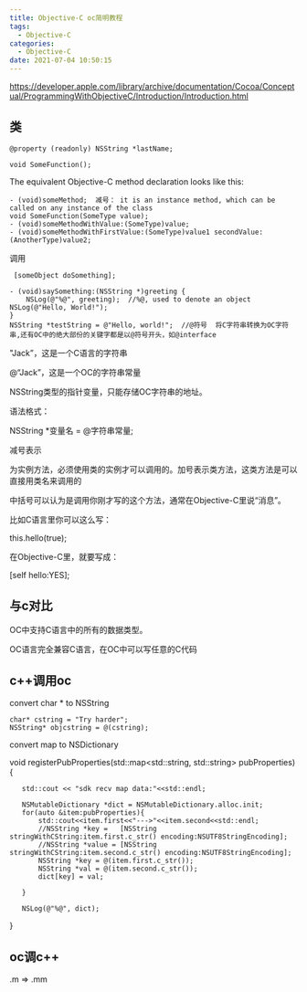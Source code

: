 ```yaml
---
title: Objective-C oc简明教程
tags:
  - Objective-C
categories:
  - Objective-C
date: 2021-07-04 10:50:15
---
```


https://developer.apple.com/library/archive/documentation/Cocoa/Conceptual/ProgrammingWithObjectiveC/Introduction/Introduction.html

## 类

```
@property (readonly) NSString *lastName;
```



```
void SomeFunction();
```

The equivalent Objective-C method declaration looks like this:

```
- (void)someMethod;  减号： it is an instance method, which can be called on any instance of the class
void SomeFunction(SomeType value);
- (void)someMethodWithValue:(SomeType)value;
- (void)someMethodWithFirstValue:(SomeType)value1 secondValue:(AnotherType)value2;
```

调用

```
 [someObject doSomething];
```



```
- (void)saySomething:(NSString *)greeting {
    NSLog(@"%@", greeting);  //%@, used to denote an object    NSLog(@"Hello, World!");
}
NSString *testString = @"Hello, world!";  //@符号  将C字符串转换为OC字符串,还有OC中的绝大部份的关键字都是以@符号开头，如@interface
```


"Jack”，这是一个C语言的字符串

@“Jack”，这是一个OC的字符串常量

NSString类型的指针变量，只能存储OC字符串的地址。

语法格式：

NSString *变量名 = @字符串常量;





减号表示

为实例方法，必须使用类的实例才可以调用的。加号表示类方法，这类方法是可以直接用类名来调用的



中括号可以认为是调用你刚才写的这个方法，通常在Objective-C里说“消息”。

比如C语言里你可以这么写：

this.hello(true);

在Objective-C里，就要写成：

[self hello:YES];

## 与c对比

OC中支持C语言中的所有的数据类型。

OC语言完全兼容C语言，在OC中可以写任意的C代码

## c++调用oc

convert char * to NSString

```
char* cstring = "Try harder";
NSString* objcstring = @(cstring);
```

convert map to NSDictionary


void registerPubProperties(std::map<std::string, std::string> pubProperties){

```
   std::cout << "sdk recv map data:"<<std::endl;
   
   NSMutableDictionary *dict = NSMutableDictionary.alloc.init;
   for(auto &item:pubProperties){
       std::cout<<item.first<<"--->"<<item.second<<std::endl;
       //NSString *key =   [NSString stringWithCString:item.first.c_str() encoding:NSUTF8StringEncoding];
       //NSString *value = [NSString stringWithCString:item.second.c_str() encoding:NSUTF8StringEncoding];
       NSString *key = @(item.first.c_str());
       NSString *val = @(item.second.c_str());
       dict[key] = val;
       
   }
   
   NSLog(@"%@", dict);
```

}

## oc调c++

.m => .mm
